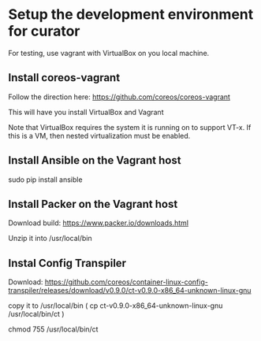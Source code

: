 # Setup the development environment for curator

For testing, use vagrant with VirtualBox on you local machine.

## Install coreos-vagrant

Follow the direction here: https://github.com/coreos/coreos-vagrant

This will have you install VirtualBox and Vagrant

Note that VirtualBox requires the system it is running on to support VT-x.  If this is a VM, then nested virtualization must be enabled.

## Install Ansible on the Vagrant host

sudo pip install ansible

## Install Packer on the Vagrant host

Download build: https://www.packer.io/downloads.html

Unzip it into /usr/local/bin

## Instal Config Transpiler

Download: https://github.com/coreos/container-linux-config-transpiler/releases/download/v0.9.0/ct-v0.9.0-x86_64-unknown-linux-gnu

copy it to /usr/local/bin ( cp ct-v0.9.0-x86_64-unknown-linux-gnu /usr/local/bin/ct )

chmod 755 /usr/local/bin/ct